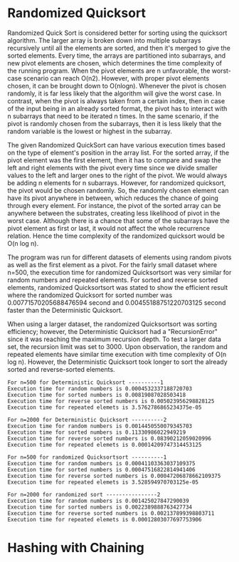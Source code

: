 # Randomized Quicksort

Randomized Quick Sort is considered better for sorting using the quicksort algorithm. The larger array is broken down into multiple subarrays recursively until all the elements are sorted, and then it's merged to give the sorted elements. Every time, the arrays are partitioned into subarrays, and new pivot elements are chosen, which determines the time complexity of the running program. When the pivot elements are n unfavorable, the worst-case scenario can reach O(n2). However, with proper pivot elements chosen, it can be brought down to O(nlogn). Whenever the pivot is chosen randomly, it is far less likely that the algorithm will give the worst case. In contrast, when the pivot is always taken from a certain index, then in case of the input being in an already sorted format, the pivot has to interact with n subarrays that need to be iterated n times. In the same scenario, if the pivot is randomly chosen from the subarrays, then it is less likely that the random variable is the lowest or highest in the subarray.

The given Randomized QuickSort can have various execution times based on the type of element's position in the array list. For the sorted array, if the pivot element was the first element, then it has to compare and swap the left and right elements with the pivot every time since we divide smaller values to the left and larger ones to the right of the pivot. We would always be adding n elements for n subarrays. However, for randomized quicksort, the pivot would be chosen randomly. So, the randomly chosen element can have its pivot anywhere in between, which reduces the chance of going through every element. For instance, the pivot of the sorted array can be anywhere between the substrates, creating less likelihood of pivot in the worst case. Although there is a chance that some of the subarrays have the pivot element as first or last, it would not affect the whole recurrence relation. Hence the time complexity of the randomized quicksort would be O(n log n).

The program was run for different datasets of elements using random pivots as well as the first element as a pivot. For the fairly small dataset where n=500, the execution time for randomized Quicksortsort was very similar for random numbers and repeated elements. For sorted and reverse sorted elements, randomized Quicksortsort was stated to show the efficient result where the randomized Quicksort for sorted number was 0.00771570205688476594 second and 0.00455188751220703125 second faster than the Deterministic Quicksort.

When using a larger dataset, the randomized Quicksortsort was sorting efficiency; however, the Deterministic Quicksort had a "RecursionError" since it was reaching the maximum recursion depth. To test a larger data set, the recursion limit was set to 3000. Upon observation, the random and repeated elements have similar time execution with time complexity of O(n log n). However, the Deterministic Quicksort took longer to sort the already sorted and reverse-sorted elements. 


```
For n=500 for Deterministic Quicksort ----------1
Execution time for random numbers is 0.0004532337188720703
Execution time for sorted numbers is 0.00819087028503418
Execution time for reverse sorted numbers is 0.005023956298828125
Execution time for repeated elemets is 3.5762786865234375e-05

For n=2000 for Deterministic Quicksort ----------2
Execution time for random numbers is 0.0014450550079345703
Execution time for sorted numbers is 0.11330986022949219
Execution time for reverse sorted numbers is 0.08390212059020996
Execution time for repeated elemets is 0.00014209747314453125

```


```
For n=500 for randomized Quicksortsort ----------1
Execution time for random numbers is 0.00041103363037109375
Execution time for sorted numbers is 0.00047516822814941406
Execution time for reverse sorted numbers is 0.00047206878662109375
Execution time for repeated elemets is 3.528594970703125e-05

For n=2000 for randomized sort ----------------2
Execution time for random numbers is 0.001425027847290039
Execution time for sorted numbers is 0.0022389888763427734
Execution time for reverse sorted numbers is 0.002137899398803711
Execution time for repeated elemets is 0.00012803077697753906
```

# Hashing with Chaining